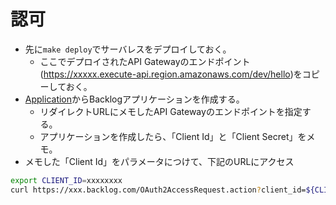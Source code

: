 # 認可

- 先に`make deploy`でサーバレスをデプロイしておく。
  - ここでデプロイされたAPI Gatewayのエンドポイント(https://xxxxx.execute-api.region.amazonaws.com/dev/hello)をコピーしておく。
- [Application](https://backlog.com/developer/applications/)からBacklogアプリケーションを作成する。
  - リダイレクトURLにメモしたAPI Gatewayのエンドポイントを指定する。
  - アプリケーションを作成したら、「Client Id」と「Client Secret」をメモ。
- メモした「Client Id」をパラメータにつけて、下記のURLにアクセス

```sh
export CLIENT_ID=xxxxxxxx
curl https://xxx.backlog.com/OAuth2AccessRequest.action?client_id=${CLIENT_ID}&response_type=code
```

